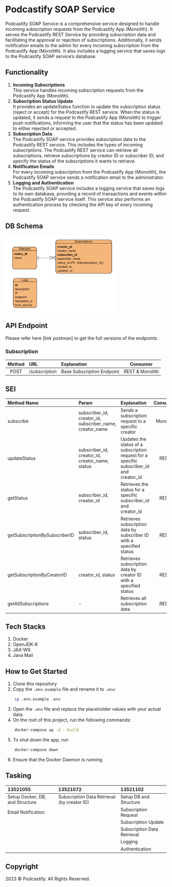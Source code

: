 # Podcastify SOAP Service

Podcastify SOAP Service is a comprehensive service designed to handle incoming subscription requests from the Podcastify App (Monolith). It serves the Podcastify REST Service by providing subscription data and facilitating the approval or rejection of subscriptions. Additionally, it sends notification emails to the admin for every incoming subscription from the Podcastify App (Monolith). It also includes a logging service that saves logs to the Podcastify SOAP service’s database.

## Functionality
1. <b>Incoming Subscriptions</b> </br> This service handles incoming subscription requests from the Podcastify App (Monolith).
2. <b>Subscription Status Update</b> </br> It provides an updateStatus function to update the subscription status (reject or accept) for the Podcastify REST service. When the status is updated, it sends a request to the Podcastify App (Monolith) to trigger push notifications, informing the user that the status has been updated to either rejected or accepted.
3. <b>Subscription Data</b> </br> The Podcastify SOAP service provides subscription data to the Podcastify REST service. This includes the types of incoming subscriptions. The Podcastify REST service can retrieve all subscriptions, retrieve subscriptions by creator ID or subscriber ID, and specify the status of the subscriptions it wants to retrieve.
4. <b>Notification Emails</b> </br> For every incoming subscription from the Podcastify App (Monolith), the Podcastify SOAP service sends a notification email to the administrator.
5. <b>Logging and Authentication</b> </br> The Podcastify SOAP service includes a logging service that saves logs to its own database, providing a record of transactions and events within the Podcastify SOAP service itself. This service also performs an authentication process by checking the API key of every incoming request.

## DB Schema
<img src="readme/soap_erd.png" width=350>

## API Endpoint
Please refer here [link postman] to get the full versions of the endpoints.

### Subscription
|Method| URL | Explanation | Consumer |
|:--:|:--|:--|:--:|
| POST | /subscription | Base Subscription Endpoint | REST & Monolith |

## SEI
|Method Name| Param | Explanation | Consumer |
|:--|:--|:--|:--:|
| subscribe | subscriber_id, creator_id, subscriber_name, creator_name | Sends a subscription request to a specific creator | Monolith |
| updateStatus | subscriber_id, creator_id, creator_name, status | Updates the status of a subscription request for a specific subscriber_id and creator_id | REST |
| getStatus | subscriber_id, creator_id | Retrieves the status for a specific subscriber_id and creator_id | REST |
| getSubscriptionBySubscriberID | subscriber_id, status | Retrieves subscription data by subscriber ID with a specified status | REST |
| getSubscriptionByCreatorID | creator_id, status | Retrieves subscription data by creator ID with a specified status | REST |
| getAllSubscriptions | - | Retrieves all subscription data | REST |

## Tech Stacks  
1. Docker
2. OpenJDK-8
3. JAX-WS
4. Java Mail

## How to Get Started
1. Clone this repository
2. Copy the `.env.example` file and rename it to `.env`:
```bash
    cp .env.example .env
```
3. Open the `.env` file and replace the placeholder values with your actual data.
4. On the root of this project, run the following commands:
```bash
    docker-compose up -d --build
```
5. To shut down the app, run
```bash
    docker-compose down
```
6. Ensure that the Docker Daemon is running

## Tasking
| 13521055                            | 13521072                                    | 13521102                   |
| :---------------------------------- | :------------------------------------------ | :------------------------- |
| Setup Docker, DB, and Structure     | Subscription Data Retrieval (by creator ID) | Setup DB and Structure     |
| Email Notification                  |                                             | Subscription Request       |
|                                     |                                             | Subscription Update        |
|                                     |                                             | Subscription Data Retrieval|
|                                     |                                             | Logging                    |
|                                     |                                             | Authentication             |

## Copyright
2023 © Podcastify. All Rights Reserved.
